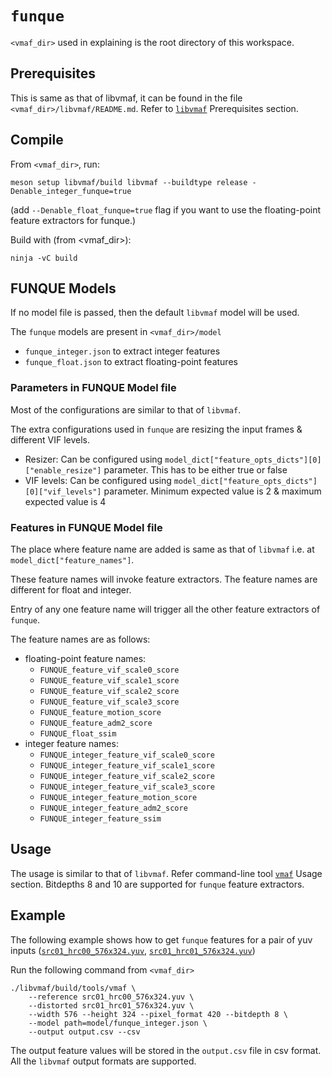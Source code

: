 # `funque`

`<vmaf_dir>` used in explaining is the root directory of this workspace. 

## Prerequisites

This is same as that of libvmaf, it can be found in the file `<vmaf_dir>/libvmaf/README.md`. Refer to [`libvmaf`](../../../../README.md) Prerequisites section.

## Compile

From `<vmaf_dir>`, run:

```
meson setup libvmaf/build libvmaf --buildtype release -Denable_integer_funque=true
```

(add `--Denable_float_funque=true` flag if you want to use the floating-point feature extractors for funque.)

Build with (from <vmaf_dir>):

```
ninja -vC build
```

## FUNQUE Models

If no model file is passed, then the default `libvmaf` model will be used. 

The `funque` models are present in `<vmaf_dir>/model`
- `funque_integer.json` to extract integer features
- `funque_float.json` to extract floating-point features

### Parameters in FUNQUE Model file

Most of the configurations are similar to that of `libvmaf`. 

The extra configurations used in `funque` are resizing the input frames & different VIF levels.
- Resizer: Can be configured using `model_dict["feature_opts_dicts"][0]["enable_resize"]` parameter. This has to be either true or false
- VIF levels: Can be configured using `model_dict["feature_opts_dicts"][0]["vif_levels"]` parameter. Minimum expected value is 2 & maximum expected value is 4

### Features in FUNQUE Model file

The place where feature name are added is same as that of `libvmaf` i.e. at `model_dict["feature_names"]`. 

These feature names will invoke feature extractors. The feature names are different for float and integer. 

Entry of any one feature name will trigger all the other feature extractors of `funque`.

The feature names are as follows:
- floating-point feature names: 
    - `FUNQUE_feature_vif_scale0_score`
    - `FUNQUE_feature_vif_scale1_score` 
    - `FUNQUE_feature_vif_scale2_score` 
    - `FUNQUE_feature_vif_scale3_score` 
    - `FUNQUE_feature_motion_score`
    - `FUNQUE_feature_adm2_score`
    - `FUNQUE_float_ssim`
- integer feature names: 
    - `FUNQUE_integer_feature_vif_scale0_score`
    - `FUNQUE_integer_feature_vif_scale1_score`
    - `FUNQUE_integer_feature_vif_scale2_score`
    - `FUNQUE_integer_feature_vif_scale3_score`
    - `FUNQUE_integer_feature_motion_score`
    - `FUNQUE_integer_feature_adm2_score`
    - `FUNQUE_integer_feature_ssim`

## Usage

The usage is similar to that of `libvmaf`. Refer command-line tool [`vmaf`](../../../../tools/README.md) Usage section.
Bitdepths 8 and 10 are supported for `funque` feature extractors.

## Example

The following example shows how to get `funque` features for a pair of yuv inputs ([`src01_hrc00_576x324.yuv`](https://github.com/Netflix/vmaf_resource/blob/master/python/test/resource/yuv/src01_hrc00_576x324.yuv), [`src01_hrc01_576x324.yuv`](https://github.com/Netflix/vmaf_resource/blob/master/python/test/resource/yuv/src01_hrc01_576x324.yuv))

Run the following command from `<vmaf_dir>`
```shell script
./libvmaf/build/tools/vmaf \
    --reference src01_hrc00_576x324.yuv \
    --distorted src01_hrc01_576x324.yuv \
    --width 576 --height 324 --pixel_format 420 --bitdepth 8 \
    --model path=model/funque_integer.json \
    --output output.csv --csv
```

The output feature values will be stored in the `output.csv` file in csv format. All the `libvmaf` output formats are supported.
